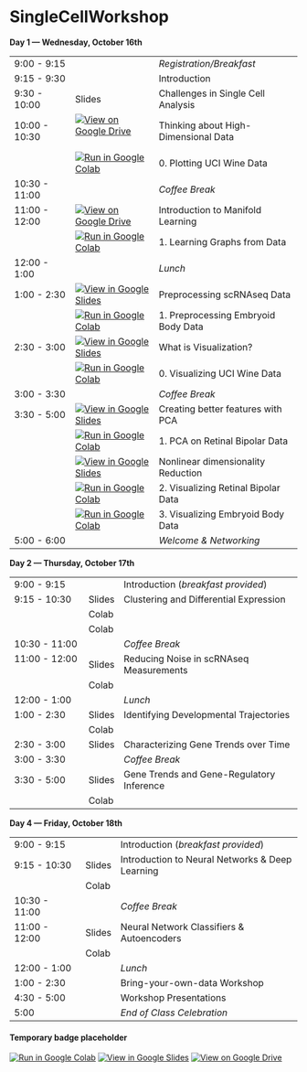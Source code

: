 # SingleCellWorkshop

**Day 1 &mdash; Wednesday, October 16th**

|                      |   |                                          |
|----------------------|---|------------------------------------------|
| 9:00 - 9:15          |   | _Registration/Breakfast_                   |
| 9:15 - 9:30          |   | Introduction                             |
| 9:30 - 10:00         | Slides  | Challenges in Single Cell Analysis       |
| 10:00 - 10:30        | [![View on Google Drive](https://img.shields.io/static/v1?label=View%20on&message=Google%20Drive&color=yellow&logo=Google%20Drive)](https://drive.google.com/file/d/1MLPsyzyRGnbCHrDpf5ugh9TRpu5_6S-s/view) &emsp;  | Thinking about High-Dimensional Data              |
| | [![Run in Google Colab](https://img.shields.io/static/v1?label=Run%20in&message=Google%20Colab&color=orange&logo=Google%20Cloud)](https://colab.research.google.com/github/KrishnaswamyLab/SingleCellWorkshop/blob/master/exercises/Introduction_to_Manifold_Learning/notebooks/00_Plotting_UCI_wine.ipynb) | 0. Plotting UCI Wine Data              |
| 10:30 - 11:00        |   | _Coffee Break_                           |
| 11:00 - 12:00 &emsp; | [![View on Google Drive](https://img.shields.io/static/v1?label=View%20on&message=Google%20Drive&color=yellow&logo=Google%20Drive)](https://drive.google.com/file/d/1MLPsyzyRGnbCHrDpf5ugh9TRpu5_6S-s/view)  | Introduction to Manifold Learning        |
| | [![Run in Google Colab](https://img.shields.io/static/v1?label=Run%20in&message=Google%20Colab&color=orange&logo=Google%20Cloud)](https://colab.research.google.com/github/KrishnaswamyLab/SingleCellWorkshop/blob/master/exercises/Introduction_to_Manifold_Learning/notebooks/01_Learning_graphs.ipynb) | 1. Learning Graphs from Data              |
| 12:00 - 1:00         |   | _Lunch_                                  |
| 1:00 - 2:30          | [![View in Google Slides](https://img.shields.io/static/v1?label=View%20in&message=Google%20Slides&color=yellow&logo=Google%20Drive)](https://docs.google.com/presentation/d/1E4YxrJ1Pn59DivJ2hNefdRED3fsPJDGzl8Rl3o-2XZw/edit?usp=sharing)  | Preprocessing scRNAseq Data              |
| | [![Run in Google Colab](https://img.shields.io/static/v1?label=Run%20in&message=Google%20Colab&color=orange&logo=Google%20Cloud)](https://colab.research.google.com/github/KrishnaswamyLab/SingleCellWorkshop/blob/master/exercises/Preprocessing/notebooks/01_preprocessing.ipynb) | 1. Preprocessing Embryoid Body Data              |
| 2:30 - 3:00          | [![View in Google Slides](https://img.shields.io/static/v1?label=View%20in&message=Google%20Slides&color=yellow&logo=Google%20Drive)](https://docs.google.com/presentation/d/1oOO7Hdswjk-WgZAJr-bpC-xoV6S8RtKRqdi8P89MlMo/edit?usp=sharing)  | What is Visualization? |
| | [![Run in Google Colab](https://img.shields.io/static/v1?label=Run%20in&message=Google%20Colab&color=orange&logo=Google%20Cloud)](https://colab.research.google.com/github/KrishnaswamyLab/SingleCellWorkshop/blob/master/exercises/Dimensionality_Reduction/00_Creating_metafeatures.ipynb) | 0. Visualizing UCI Wine Data              |
| 3:00 - 3:30          |   | _Coffee Break_                           |
| 3:30 - 5:00          | [![View in Google Slides](https://img.shields.io/static/v1?label=View%20in&message=Google%20Slides&color=yellow&logo=Google%20Drive)](https://docs.google.com/presentation/d/11eUSxoWYGTKyQzXWJ1SIrZM_1XeeuyJXDxkIi8yIEOU/edit?usp=sharing)  | Creating better features with PCA |
| | [![Run in Google Colab](https://img.shields.io/static/v1?label=Run%20in&message=Google%20Colab&color=orange&logo=Google%20Cloud)](https://colab.research.google.com/github/KrishnaswamyLab/SingleCellWorkshop/blob/master/exercises/Dimensionality_Reduction/01_Principal_components_analysis.ipynb) | 1. PCA on Retinal Bipolar Data             |
|           | [![View in Google Slides](https://img.shields.io/static/v1?label=View%20in&message=Google%20Slides&color=yellow&logo=Google%20Drive)](https://docs.google.com/presentation/d/1EFKjnytRjXuBXLFf1JMpbaGADNG8Qym5TdZlhpTe1rs/edit?usp=sharing)  | Nonlinear dimensionality Reduction |
| | [![Run in Google Colab](https://img.shields.io/static/v1?label=Run%20in&message=Google%20Colab&color=orange&logo=Google%20Cloud)](https://colab.research.google.com/github/KrishnaswamyLab/SingleCellWorkshop/blob/master/exercises/Dimensionality_Reduction/02_Nonlinear_dimensionality_reduction.ipynb) | 2. Visualizing Retinal Bipolar Data             |
| | [![Run in Google Colab](https://img.shields.io/static/v1?label=Run%20in&message=Google%20Colab&color=orange&logo=Google%20Cloud)](https://colab.research.google.com/github/KrishnaswamyLab/SingleCellWorkshop/blob/master/exercises/Dimensionality_Reduction/03_Dimensionality_reduction_EB_data.ipynb) | 3. Visualizing Embryoid Body Data              |
| 5:00 - 6:00          |   | _Welcome & Networking_                     |



**Day 2 &mdash; Thursday, October 17th**


|                      |   |                                           |
|----------------------|---|-------------------------------------------|
| 9:00 - 9:15          |   | Introduction (_breakfast provided_)       |
| 9:15 - 10:30         | Slides  | Clustering and Differential Expression    |
|  | Colab  |  |
|  | Colab  |  |
| 10:30 - 11:00        |   | _Coffee Break_                            |
| 11:00 - 12:00 &emsp; | Slides  | Reducing Noise in scRNAseq Measurements   |
|  | Colab  |  |
| 12:00 - 1:00         |   | _Lunch_                                   |
| 1:00 - 2:30          | Slides  | Identifying Developmental Trajectories    |
|  | Colab  |  |
| 2:30 - 3:00          | Slides  | Characterizing Gene Trends over Time      |
| 3:00 - 3:30          |   | _Coffee Break_                            |
| 3:30 - 5:00          | Slides  | Gene Trends and Gene-Regulatory Inference |
|  | Colab  |  |


**Day 4 &mdash; Friday, October 18th**


|                      |   |                                                 |
|----------------------|---|-------------------------------------------------|
| 9:00 - 9:15          |   | Introduction (_breakfast provided_)             |
| 9:15 - 10:30         | Slides  | Introduction to Neural Networks & Deep Learning |
|  | Colab  |  |
| 10:30 - 11:00        |   | _Coffee Break_                                  |
| 11:00 - 12:00 &emsp; | Slides  | Neural Network Classifiers & Autoencoders       |
|  | Colab  |  |
| 12:00 - 1:00         |   | _Lunch_                                         |
| 1:00 - 2:30          |   | Bring-your-own-data Workshop                    |
| 4:30 - 5:00          |   | Workshop Presentations                          |
| 5:00                 |   | _End of Class Celebration_                        |

#### Temporary badge placeholder

[![Run in Google Colab](https://img.shields.io/static/v1?label=Run%20in&message=Google%20Colab&color=orange&logo=Google%20Cloud)]()
[![View in Google Slides](https://img.shields.io/static/v1?label=View%20in&message=Google%20Slides&color=yellow&logo=Google%20Drive)]()
[![View on Google Drive](https://img.shields.io/static/v1?label=View%20on&message=Google%20Drive&color=yellow&logo=Google%20Drive)]()